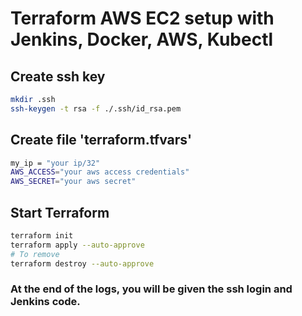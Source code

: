 # Terraform AWS EC2 setup with Jenkins, Docker, AWS, Kubectl

## Create ssh key
```bash
mkdir .ssh
ssh-keygen -t rsa -f ./.ssh/id_rsa.pem
```
## Create file 'terraform.tfvars'
```bash
my_ip = "your ip/32"
AWS_ACCESS="your aws access credentials"
AWS_SECRET="your aws secret"
```

## Start Terraform
```bash
terraform init
terraform apply --auto-approve
# To remove
terraform destroy --auto-approve
```

### At the end of the logs, you will be given the ssh login and Jenkins code.